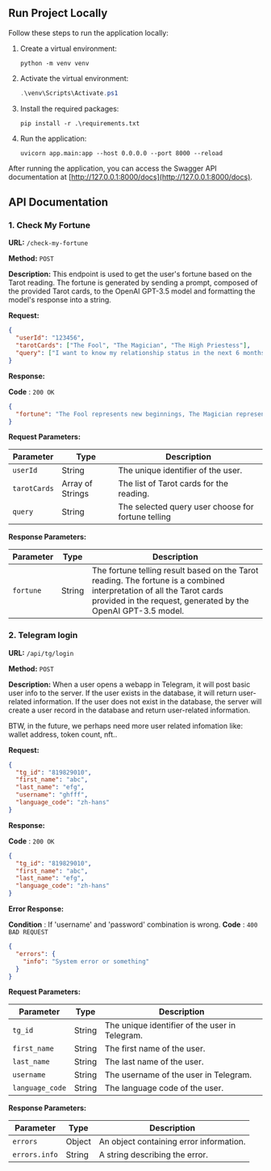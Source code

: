 ## Run Project Locally

Follow these steps to run the application locally:

1. Create a virtual environment:
    ```shell
    python -m venv venv
    ```

2. Activate the virtual environment:
    ```powershell
    .\venv\Scripts\Activate.ps1
    ```

3. Install the required packages:
    ```shell
    pip install -r .\requirements.txt
    ```

4. Run the application:
    ```shell
    uvicorn app.main:app --host 0.0.0.0 --port 8000 --reload
    ```

After running the application, you can access the Swagger API documentation at [http://127.0.0.1:8000/docs](http://127.0.0.1:8000/docs).

## API Documentation

### 1. Check My Fortune

**URL:** `/check-my-fortune`

**Method:** `POST`

**Description:** This endpoint is used to get the user's fortune based on the Tarot reading. The fortune is generated by sending a prompt, composed of the provided Tarot cards, to the OpenAI GPT-3.5 model and formatting the model's response into a string.

**Request:**

```json
{
  "userId": "123456",
  "tarotCards": ["The Fool", "The Magician", "The High Priestess"],
  "query": ["I want to know my relationship status in the next 6 months"]
}
```

**Response:**

**Code** : `200 OK`

```json
{
  "fortune": "The Fool represents new beginnings, The Magician represents manifestation, and The High Priestess represents intuition and mystery. Together, they suggest a journey of self-discovery and personal growth."
}
```

**Request Parameters:**

| Parameter | Type | Description |
| --- | --- | --- |
| `userId` | String | The unique identifier of the user. |
| `tarotCards` | Array of Strings | The list of Tarot cards for the reading. |
| `query` | String | The selected query user choose for fortune telling |

**Response Parameters:**

| Parameter | Type | Description |
| --- | --- | --- |
| `fortune` | String | The fortune telling result based on the Tarot reading. The fortune is a combined interpretation of all the Tarot cards provided in the request, generated by the OpenAI GPT-3.5 model. |

### 2. Telegram login

**URL:** `/api/tg/login`

**Method:** `POST`

**Description:** When a user opens a webapp in Telegram, it will post basic user info to the server. If the user exists in the database, it will return user-related information. If the user does not exist in the database, the server will create a user record in the database and return user-related information.

BTW, in the future, we perhaps need more user related infomation like: wallet address, token count, nft..


**Request:**

```json
{
  "tg_id": "819829010",
  "first_name": "abc",
  "last_name": "efg",
  "username": "ghfff",
  "language_code": "zh-hans"
}
```

**Response:**

**Code** : `200 OK`

```json
{
  "tg_id": "819829010",
  "first_name": "abc",
  "last_name": "efg",
  "language_code": "zh-hans"
}
```

**Error Response:**

**Condition** : If 'username' and 'password' combination is wrong.
**Code** : `400 BAD REQUEST`

```json
{
  "errors": {
    "info": "System error or something"
  }
}
```

**Request Parameters:**

| Parameter | Type | Description |
| --- | --- | --- |
| `tg_id` | String | The unique identifier of the user in Telegram. |
| `first_name` | String | The first name of the user. |
| `last_name` | String | The last name of the user. |
| `username` | String | The username of the user in Telegram. |
| `language_code` | String | The language code of the user. |

**Response Parameters:**

| Parameter | Type | Description |
| --- | --- | --- |
| `errors` | Object | An object containing error information. |
| `errors.info` | String | A string describing the error. |


